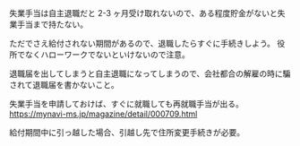 失業手当は自主退職だと 2-3 ヶ月受け取れないので、ある程度貯金がないと失業手当まで持たない。

ただでさえ給付されない期間があるので、退職したらすぐに手続きしよう。
役所でなくハローワークでないといけないので注意。

退職届を出してしまうと自主退職になってしまうので、会社都合の解雇の時に騙されて退職届を書かないこと。

失業手当を申請しておけば、すぐに就職しても再就職手当が出る。
https://mynavi-ms.jp/magazine/detail/000709.html

給付期間中に引っ越した場合、引越し先で住所変更手続きが必要。
